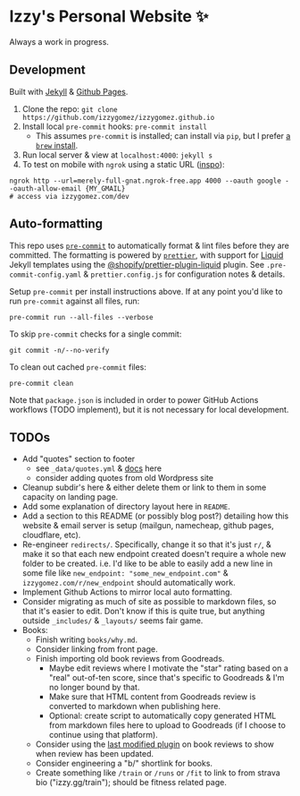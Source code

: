 # Izzy's Personal Website ✨

Always a work in progress.

## Development

Built with [Jekyll](https://jekyllrb.com/) & [Github Pages](https://pages.github.com/).

1. Clone the repo: `git clone https://github.com/izzygomez/izzygomez.github.io`
1. Install local `pre-commit` hooks: `pre-commit install`
   - This assumes `pre-commit` is installed; can install via `pip`, but I prefer [a `brew` install](https://github.com/izzygomez/mac-setup/commit/a18444b8f792dee0d7236dcb3af9bd529d0a3e14).
1. Run local server & view at `localhost:4000`: `jekyll s`
1. To test on mobile with `ngrok` using a static URL ([inspo](https://www.joshwcomeau.com/blog/local-testing-on-an-iphone/)):

```shell
ngrok http --url=merely-full-gnat.ngrok-free.app 4000 --oauth google --oauth-allow-email {MY_GMAIL}
# access via izzygomez.com/dev
```

## Auto-formatting

This repo uses [`pre-commit`](https://pre-commit.com/) to automatically format & lint files before they are committed. The formatting is powered by [`prettier`](https://prettier.io/docs/en/), with support for [Liquid](https://shopify.github.io/liquid/) Jekyll templates using the [@shopify/prettier-plugin-liquid](https://www.npmjs.com/package/@shopify/prettier-plugin-liquid) plugin. See `.pre-commit-config.yaml` & `prettier.config.js` for configuration notes & details.

Setup `pre-commit` per install instructions above. If at any point you'd like to run `pre-commit` against all files, run:

```shell
pre-commit run --all-files --verbose
```

To skip `pre-commit` checks for a single commit:

```shell
git commit -n/--no-verify
```

To clean out cached `pre-commit` files:

```shell
pre-commit clean
```

Note that `package.json` is included in order to power GitHub Actions workflows (TODO implement), but it is not necessary for local development.

## TODOs

- Add "quotes" section to footer
  - see `_data/quotes.yml` & [docs](https://jekyllrb.com/docs/datafiles/) here
  - consider adding quotes from old Wordpress site
- Cleanup subdir's here & either delete them or link to them in some capacity on landing page.
- Add some explanation of directory layout here in `README`.
- Add a section to this README (or possibly blog post?) detailing how this website & email server is setup (mailgun, namecheap, github pages, cloudflare, etc).
- Re-engineer `redirects/`. Specifically, change it so that it's just `r/`, & make it so that each new endpoint created doesn't require a whole new folder to be created. i.e. I'd like to be able to easily add a new line in some file like `new_endpoint: "some_new_endpoint.com"` & `izzygomez.com/r/new_endpoint` should automatically work.
- Implement Github Actions to mirror local auto formatting.
- Consider migrating as much of site as possible to markdown files, so that it's easier to edit. Don't know if this is quite true, but anything outside `_includes/` & `_layouts/` seems fair game.
- Books:
  - Finish writing `books/why.md`.
  - Consider linking from front page.
  - Finish importing old book reviews from Goodreads.
    - Maybe edit reviews where I motivate the "star" rating based on a "real" out-of-ten score, since that's specific to Goodreads & I'm no longer bound by that.
    - Make sure that HTML content from Goodreads review is converted to markdown when publishing here.
    - Optional: create script to automatically copy generated HTML from markdown files here to upload to Goodreads (if I choose to continue using that platform).
  - Consider using the [last modified plugin](https://github.com/gjtorikian/jekyll-last-modified-at) on book reviews to show when review has been updated.
  - Consider engineering a "b/" shortlink for books.
  - Create something like `/train` or `/runs` or `/fit` to link to from strava bio ("izzy.gg/train"); should be fitness related page.
